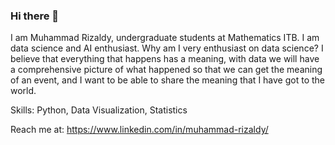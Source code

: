 ### Hi there 👋

I am Muhammad Rizaldy, undergraduate students at Mathematics ITB. I am data science and AI enthusiast. Why am I very enthusiast on data science? I believe that everything that happens has a meaning, with data we will have a comprehensive picture of what happened so that we can get the meaning of an event, and I want to be able to share the meaning that I have got to the world.

Skills: Python, Data Visualization, Statistics

Reach me at: https://www.linkedin.com/in/muhammad-rizaldy/

